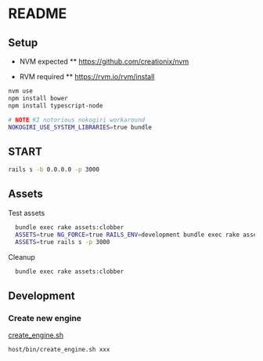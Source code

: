 # README

## Setup

- NVM expected
** https://github.com/creationix/nvm

- RVM required
** https://rvm.io/rvm/install

```bash
nvm use
npm install bower
npm install typescript-node

# NOTE KI notorious nokogiri workaround
NOKOGIRI_USE_SYSTEM_LIBRARIES=true bundle
```
## START

```bash
rails s -b 0.0.0.0 -p 3000
```

## Assets

Test assets
```bash
  bundle exec rake assets:clobber
  ASSETS=true NG_FORCE=true RAILS_ENV=development bundle exec rake assets:precompile
  ASSETS=true rails s -p 3000
```

Cleanup
```bash
  bundle exec rake assets:clobber
```

## Development

### Create new engine

[create_engine.sh](bin/create_engine.sh)

```bash
host/bin/create_engine.sh xxx
```

